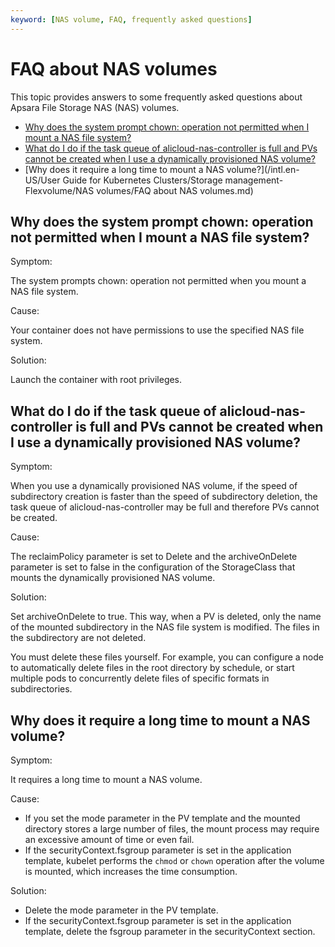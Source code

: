 ```yaml
---
keyword: [NAS volume, FAQ, frequently asked questions]
---
```


# FAQ about NAS volumes

This topic provides answers to some frequently asked questions about Apsara File Storage NAS \(NAS\) volumes.

-   [Why does the system prompt chown: operation not permitted when I mount a NAS file system?](#section_srw_s3w_230)
-   [What do I do if the task queue of alicloud-nas-controller is full and PVs cannot be created when I use a dynamically provisioned NAS volume?](#section_gy3_aek_sdu)
-   [Why does it require a long time to mount a NAS volume?](/intl.en-US/User Guide for Kubernetes Clusters/Storage management-Flexvolume/NAS volumes/FAQ about NAS volumes.md)

## Why does the system prompt chown: operation not permitted when I mount a NAS file system?

Symptom:

The system prompts chown: operation not permitted when you mount a NAS file system.

Cause:

Your container does not have permissions to use the specified NAS file system.

Solution:

Launch the container with root privileges.

## What do I do if the task queue of alicloud-nas-controller is full and PVs cannot be created when I use a dynamically provisioned NAS volume?

Symptom:

When you use a dynamically provisioned NAS volume, if the speed of subdirectory creation is faster than the speed of subdirectory deletion, the task queue of alicloud-nas-controller may be full and therefore PVs cannot be created.

Cause:

The reclaimPolicy parameter is set to Delete and the archiveOnDelete parameter is set to false in the configuration of the StorageClass that mounts the dynamically provisioned NAS volume.

Solution:

Set archiveOnDelete to true. This way, when a PV is deleted, only the name of the mounted subdirectory in the NAS file system is modified. The files in the subdirectory are not deleted.

You must delete these files yourself. For example, you can configure a node to automatically delete files in the root directory by schedule, or start multiple pods to concurrently delete files of specific formats in subdirectories.

## Why does it require a long time to mount a NAS volume?

Symptom:

It requires a long time to mount a NAS volume.

Cause:

-   If you set the mode parameter in the PV template and the mounted directory stores a large number of files, the mount process may require an excessive amount of time or even fail.
-   If the securityContext.fsgroup parameter is set in the application template, kubelet performs the `chmod` or `chown` operation after the volume is mounted, which increases the time consumption.

Solution:

-   Delete the mode parameter in the PV template.
-   If the securityContext.fsgroup parameter is set in the application template, delete the fsgroup parameter in the securityContext section.

